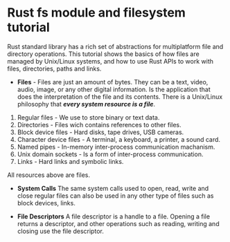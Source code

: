 # Rust fs module and filesystem tutorial

Rust standard library has a rich set of abstractions for multiplatform file and directory operations.
This tutorial shows the basics of how files are managed by Unix/Linux systems, and how to use Rust APIs to work with files, directories, paths and links.

* **Files** - Files are just an amount of bytes. They can be a text, video, audio, image, or any other digital information. Is the application that does the interpretation of the file and its contents. There is a Unix/Linux philosophy that ***every system resource is a file***.

1. Regular files - We use to store binary or text data.
2. Directories - Files wich contains references to other files.
3. Block device files - Hard disks, tape drives, USB cameras.
4. Character device files - A terminal, a keyboard, a printer, a sound card.
5. Named pipes - In-memory inter-process communication machanism.
6. Unix domain sockets - Is a form of inter-process communication.
7. Links - Hard links and symbolic links.

All resources above are files.

* **System Calls**
The same system calls used to open, read, write and close regular files can also be used in any other type of files such as block devices, links.

* **File Descriptors**
A file descriptor is a handle to a file. Opening a file returns a descriptor, and other operations such as reading, writing and closing use the file descriptor.
